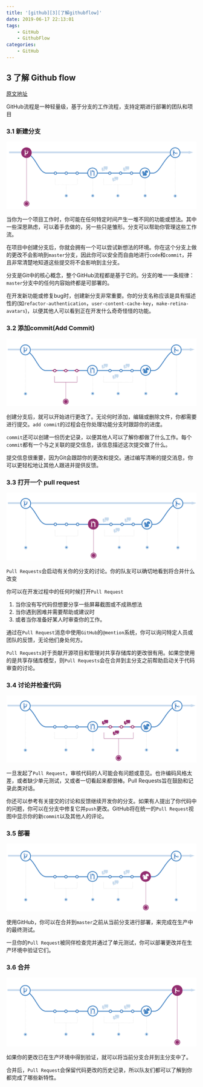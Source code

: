 ```yaml
---
title: '[github][3][了解githubflow]'
date: 2019-06-17 22:13:01
tags:
    - GitHub
    - GithubFlow
categories:
    - GitHub
---
```


## 3 了解 Github flow

[原文地址](https://guides.github.com/introduction/flow/)

GitHub流程是一种轻量级，基于分支的工作流程，支持定期进行部署的团队和项目

### 3.1 新建分支

![](github-3-了解githubflow/0617_1.png)

当你为一个项目工作时，你可能在任何特定时间产生一堆不同的功能或想法。其中一些深思熟虑，可以着手去做的，另一些只是雏形。分支可以帮助你管理这些工作流。

在项目中创建分支后，你就会拥有一个可以尝试新想法的环境。你在这个分支上做的更改不会影响到`master`分支，因此你可以安全而自由地进行`code`和`commit`，并且非常清楚地知道这些提交将不会影响到主分支。

分支是Git中的核心概念，整个GitHub流程都是基于它的。分支的唯一一条规律：`master`分支中的任何内容始终都是可部署的。

在开发新功能或修复bug时，创建新分支非常重要。你的分支名称应该是具有描述性的(如`refactor-authentication`，`user-content-cache-key`，`make-retina-avatars`)，以便其他人可以看到正在开发什么奇奇怪怪的功能。

### 3.2 添加commit(Add Commit)

![](github-3-了解githubflow/0617_2.png)

创建分支后，就可以开始进行更改了。无论何时添加，编辑或删除文件，你都需要进行提交。`add commit`的过程会在你处理功能分支时跟踪你的进度。

`commit`还可以创建一份历史记录，以便其他人可以了解你都做了什么工作。每个`commit`都有一个与之关联的提交信息，该信息描述这次提交做了什么。

提交信息很重要，因为Git会跟踪你的更改和提交。通过编写清晰的提交消息，你可以更轻松地让其他人跟进并提供反馈。

### 3.3 打开一个 pull request

![](github-3-了解githubflow/0617_3.png)

`Pull Requests`会启动有关你的分支的讨论。你的队友可以确切地看到将合并什么改变

你可以在开发过程中的任何时候打开`Pull Request`
1. 当你没有写代码但想要分享一些屏幕截图或不成熟想法
2. 当你遇到困难并需要帮助或建议时
3. 或者当你准备好某人时审查你的工作。

通过在`Pull Request`消息中使用`GitHub`的`@mention`系统，你可以询问特定人员或团队的反馈，无论他们身处何方。

`Pull Requests`对于贡献开源项目和管理对共享存储库的更改很有用。如果您使用的是共享存储库模型，则`Pull Requests`会在合并到主分支之前帮助启动关于代码审查的讨论。

### 3.4 讨论并检查代码

![](github-3-了解githubflow/0617_4.png)

一旦发起了`Pull Request`，审核代码的人可能会有问题或意见。也许编码风格太差，或者缺少单元测试，又或者一切看起来都很棒。Pull Requests旨在鼓励和记录此类对话。

你还可以参考有关提交的讨论和反馈继续开发你的分支。如果有人提出了你代码中的问题，你可以在分支中修复它并`push`更改。GitHub将在统一的`Pull Request`视图中显示你的新`commit`以及其他人的评论。

### 3.5 部署

![](github-3-了解githubflow/0617_5.png)

使用GitHub，你可以在合并到`master`之前从当前分支进行部署，来完成在生产中的最终测试。

一旦你的`Pull Request`被同伴检查完并通过了单元测试，你可以部署更改并在生产环境中验证它们。

### 3.6 合并

![](github-3-了解githubflow/0617_6.png)

如果你的更改已在生产环境中得到验证，就可以将当前分支合并到主分支中了。

合并后，`Pull Request`会保留代码更改的历史记录，所以队友们都可以了解到你都完成了哪些新特性。

